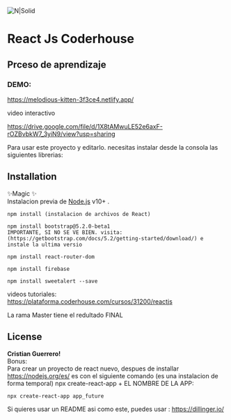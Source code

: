 
<p class="has-line-data" data-line-start="2" data-line-end="3"><img src="https://acceso.canalizados.com/wp-content/uploads/2021/08/logo_coderhouse_2_bmqbet-e1628261723128.png" alt="N|Solid"></p>
<h1 class="code-line" data-line-start=3 data-line-end=4 ><a id="React_Js_Coderhouse_3"></a>React Js Coderhouse</h1>
<h2 class="code-line" data-line-start=4 data-line-end=5 ><a id="Prceso_de_aprendizaje_4"></a>Prceso de aprendizaje</h2>
<h3 class="code-line" data-line-start=6 data-line-end=7 ><a id="DEMO_6"></a>DEMO:</h3>
<p class="has-line-data" data-line-start="8" data-line-end="9"><a href="https://melodious-kitten-3f3ce4.netlify.app/">https://melodious-kitten-3f3ce4.netlify.app/</a></p>
<p>video interactivo</p>
<p class="has-line-data" data-line-start="8" data-line-end="9"><a href="https://drive.google.com/file/d/1X8tAMwuLE52e6axF-rOZBvbkW7_3yiN9/view?usp=sharing">https://drive.google.com/file/d/1X8tAMwuLE52e6axF-rOZBvbkW7_3yiN9/view?usp=sharing</a></p>

<p class="has-line-data" data-line-start="10" data-line-end="11">Para usar este proyecto y editarlo. necesitas instalar desde la consola las siguientes librerias:</p>
<h2 class="code-line" data-line-start=13 data-line-end=14 ><a id="Installation_13"></a>Installation</h2>
<p class="has-line-data" data-line-start="14" data-line-end="16">✨Magic ✨<br>
Instalacion previa de <a href="https://nodejs.org/">Node.js</a> v10+ .</p>
<pre><code class="has-line-data" data-line-start="18" data-line-end="20" class="language-sh">npm install (instalacion de archivos de React)
</code></pre>
<pre><code class="has-line-data" data-line-start="22" data-line-end="25" class="language-sh">npm install bootstrap@<span class="hljs-number">5.2</span>.<span class="hljs-number">0</span>-beta1  
IMPORTANTE, SI NO SE VE BIEN. visita: (https://getbootstrap.com/docs/<span class="hljs-number">5.2</span>/getting-started/download/) e instale la ultima versio
</code></pre>
<pre><code class="has-line-data" data-line-start="27" data-line-end="29" class="language-sh">npm install react-router-dom
</code></pre>
<pre><code class="has-line-data" data-line-start="31" data-line-end="33" class="language-sh">npm install firebase
</code></pre>
<pre><code class="has-line-data" data-line-start="35" data-line-end="37" class="language-sh">npm install sweetalert --save
</code></pre>
<p class="has-line-data" data-line-start="38" data-line-end="40">videos tutoriales:<br>
<a href="https://plataforma.coderhouse.com/cursos/31200/reactjs">https://plataforma.coderhouse.com/cursos/31200/reactjs</a></p>
<p class="has-line-data" data-line-start="41" data-line-end="42">La rama Master tiene el redultado FINAL</p>
<h2 class="code-line" data-line-start=45 data-line-end=46 ><a id="License_45"></a>License</h2>
<p class="has-line-data" data-line-start="49" data-line-end="52"><strong>Cristian Guerrero!</strong><br>
Bonus:<br>
Para crear un proyecto de react nuevo, despues de installar <a href="https://nodejs.org/es/">https://nodejs.org/es/</a> es con el siguiente comando (es una instalacion de forma temporal) npx create-react-app + EL NOMBRE DE LA APP:</p>
<pre><code class="has-line-data" data-line-start="54" data-line-end="56" class="language-sh">npx create-react-app app_future
</code></pre>
<p class="has-line-data" data-line-start="57" data-line-end="58">Si quieres usar un README asi como este, puedes usar : <a href="https://dillinger.io/">https://dillinger.io/</a></p>
